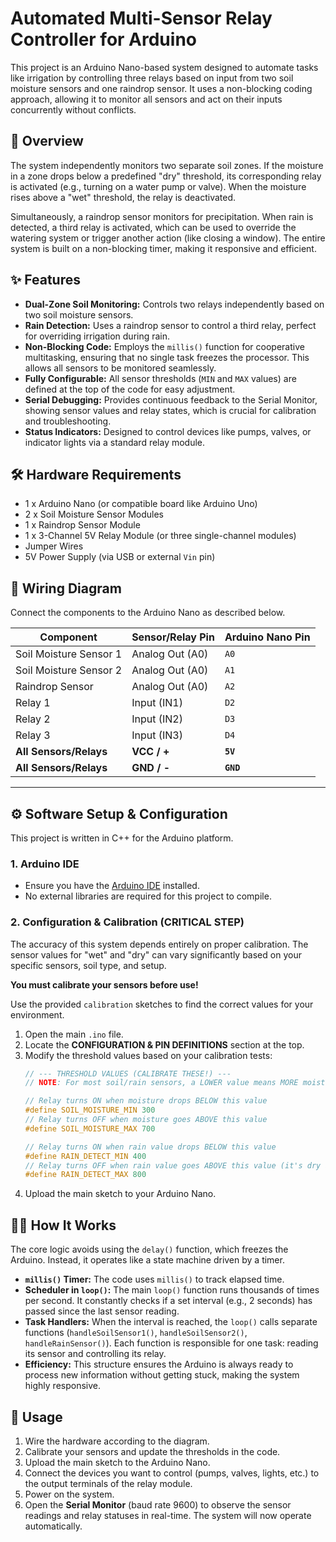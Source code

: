 # Automated Multi-Sensor Relay Controller for Arduino

This project is an Arduino Nano-based system designed to automate tasks like irrigation by controlling three relays based on input from two soil moisture sensors and one raindrop sensor. It uses a non-blocking coding approach, allowing it to monitor all sensors and act on their inputs concurrently without conflicts.

## 📝 Overview

The system independently monitors two separate soil zones. If the moisture in a zone drops below a predefined "dry" threshold, its corresponding relay is activated (e.g., turning on a water pump or valve). When the moisture rises above a "wet" threshold, the relay is deactivated.

Simultaneously, a raindrop sensor monitors for precipitation. When rain is detected, a third relay is activated, which can be used to override the watering system or trigger another action (like closing a window). The entire system is built on a non-blocking timer, making it responsive and efficient.

## ✨ Features

  * **Dual-Zone Soil Monitoring:** Controls two relays independently based on two soil moisture sensors.
  * **Rain Detection:** Uses a raindrop sensor to control a third relay, perfect for overriding irrigation during rain.
  * **Non-Blocking Code:** Employs the `millis()` function for cooperative multitasking, ensuring that no single task freezes the processor. This allows all sensors to be monitored seamlessly.
  * **Fully Configurable:** All sensor thresholds (`MIN` and `MAX` values) are defined at the top of the code for easy adjustment.
  * **Serial Debugging:** Provides continuous feedback to the Serial Monitor, showing sensor values and relay states, which is crucial for calibration and troubleshooting.
  * **Status Indicators:** Designed to control devices like pumps, valves, or indicator lights via a standard relay module.

## 🛠️ Hardware Requirements

  * 1 x Arduino Nano (or compatible board like Arduino Uno)
  * 2 x Soil Moisture Sensor Modules
  * 1 x Raindrop Sensor Module
  * 1 x 3-Channel 5V Relay Module (or three single-channel modules)
  * Jumper Wires
  * 5V Power Supply (via USB or external `Vin` pin)

## 🔌 Wiring Diagram

Connect the components to the Arduino Nano as described below.




| Component             | Sensor/Relay Pin | Arduino Nano Pin |
| --------------------- | ---------------- | ---------------- |
| Soil Moisture Sensor 1 | Analog Out (A0)  | `A0`             |
| Soil Moisture Sensor 2 | Analog Out (A0)  | `A1`             |
| Raindrop Sensor       | Analog Out (A0)  | `A2`             |
| Relay 1               | Input (IN1)      | `D2`             |
| Relay 2               | Input (IN2)      | `D3`             |
| Relay 3               | Input (IN3)      | `D4`             |
| **All Sensors/Relays** | **VCC / +** | **`5V`** |
| **All Sensors/Relays** | **GND / -** | **`GND`** |

-----

## ⚙️ Software Setup & Configuration

This project is written in C++ for the Arduino platform.

### 1\. Arduino IDE

  * Ensure you have the [Arduino IDE](https://www.arduino.cc/en/software) installed.
  * No external libraries are required for this project to compile.

### 2\. Configuration & Calibration (CRITICAL STEP)

The accuracy of this system depends entirely on proper calibration. The sensor values for "wet" and "dry" can vary significantly based on your specific sensors, soil type, and setup.

**You must calibrate your sensors before use\!**

Use the provided `calibration` sketches to find the correct values for your environment.

1.  Open the main `.ino` file.
2.  Locate the **CONFIGURATION & PIN DEFINITIONS** section at the top.
3.  Modify the threshold values based on your calibration tests:
    ```cpp
    // --- THRESHOLD VALUES (CALIBRATE THESE!) ---
    // NOTE: For most soil/rain sensors, a LOWER value means MORE moisture/rain.

    // Relay turns ON when moisture drops BELOW this value
    #define SOIL_MOISTURE_MIN 300
    // Relay turns OFF when moisture goes ABOVE this value
    #define SOIL_MOISTURE_MAX 700

    // Relay turns ON when rain value drops BELOW this value
    #define RAIN_DETECT_MIN 400
    // Relay turns OFF when rain value goes ABOVE this value (it's dry again)
    #define RAIN_DETECT_MAX 800
    ```
4.  Upload the main sketch to your Arduino Nano.

## 👨‍💻 How It Works

The core logic avoids using the `delay()` function, which freezes the Arduino. Instead, it operates like a state machine driven by a timer.

  * **`millis()` Timer:** The code uses `millis()` to track elapsed time.
  * **Scheduler in `loop()`:** The main `loop()` function runs thousands of times per second. It constantly checks if a set interval (e.g., 2 seconds) has passed since the last sensor reading.
  * **Task Handlers:** When the interval is reached, the `loop()` calls separate functions (`handleSoilSensor1()`, `handleSoilSensor2()`, `handleRainSensor()`). Each function is responsible for one task: reading its sensor and controlling its relay.
  * **Efficiency:** This structure ensures the Arduino is always ready to process new information without getting stuck, making the system highly responsive.

## 🚀 Usage

1.  Wire the hardware according to the diagram.
2.  Calibrate your sensors and update the thresholds in the code.
3.  Upload the main sketch to the Arduino Nano.
4.  Connect the devices you want to control (pumps, valves, lights, etc.) to the output terminals of the relay module.
5.  Power on the system.
6.  Open the **Serial Monitor** (baud rate 9600) to observe the sensor readings and relay statuses in real-time. The system will now operate automatically.
